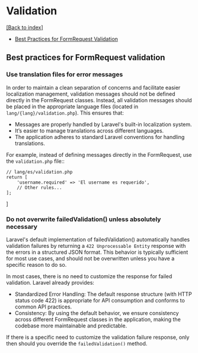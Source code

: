 # Validation
[[Back to index]](./coding-guidelines.md)

- [Best Practices for FormRequest Validation](#best-practices-for-formrequest-validation)

## Best practices for FormRequest validation

### Use translation files for error messages

In order to maintain a clean separation of concerns and facilitate easier localization management, validation messages should not be defined directly in the FormRequest classes. Instead, all validation messages should be placed in the appropriate language files (located in `lang/{lang}/validation.php`). This ensures that:

- Messages are properly handled by Laravel's built-in localization system.
- It’s easier to manage translations across different languages.
- The application adheres to standard Laravel conventions for handling translations.

For example, instead of defining messages directly in the FormRequest, use the `validation.php` file::

```
// lang/es/validation.php
return [
    'username.required' => 'El username es requerido',
    // Other rules...
];
```
]

### Do not overwrite failedValidation() unless absolutely necessary

Laravel's default implementation of failedValidation() automatically handles validation failures by returning a `422 Unprocessable Entity` response with the errors in a structured JSON format. This behavior is typically sufficient for most use cases, and should not be overwritten unless you have a specific reason to do so.

In most cases, there is no need to customize the response for failed validation. Laravel already provides:

- Standardized Error Handling: The default response structure (with HTTP status code 422) is appropriate for API consumption and conforms to common API practices.
- Consistency: By using the default behavior, we ensure consistency across different FormRequest classes in the application, making the codebase more maintainable and predictable.

If there is a specific need to customize the validation failure response, only then should you override the `failedValidation()` method.
